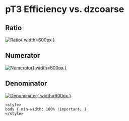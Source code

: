 # pT3 Efficiency vs. dzcoarse

## Ratio

[![Ratio](../mtv/var/pT3_eff_dzcoarse.png){ width=600px }](../mtv/var/pT3_eff_dzcoarse.pdf)

## Numerator

[![Numerator](../mtv/num/pT3_eff_dzcoarse_num.png){ width=600px }](../mtv/num/pT3_eff_dzcoarse_num.pdf)

## Denominator

[![Denominator](../mtv/den/pT3_eff_dzcoarse_den.png){ width=600px }](../mtv/den/pT3_eff_dzcoarse_den.pdf)


``` {=html}
<style>
body { min-width: 100% !important; }
</style>
```

